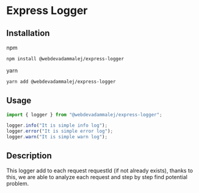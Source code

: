 # Express Logger

## Installation

npm

```bash
npm install @webdevadammalej/express-logger
```

yarn

```bash
yarn add @webdevadammalej/express-logger
```

## Usage

```javascript
import { logger } from "@webdevadammalej/express-logger";

logger.info("It is simple info log");
logger.error("It is simple error log");
logger.warn("It is simple warn log");
```

## Description

This logger add to each request requestId (if not already exists), thanks to this, we are able to analyze each request and step by step find potential problem.
